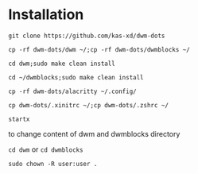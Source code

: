 # Installation

`git clone https://github.com/kas-xd/dwm-dots`

`cp -rf dwm-dots/dwm ~/;cp -rf dwm-dots/dwmblocks ~/`

`cd dwm;sudo make clean install`

`cd ~/dwmblocks;sudo make clean install`

`cp -rf dwm-dots/alacritty ~/.config/`

`cp dwm-dots/.xinitrc ~/;cp dwm-dots/.zshrc ~/`

`startx`


to change content of dwm and dwmblocks directory

`cd dwm` or `cd dwmblocks`

`sudo chown -R user:user .`
